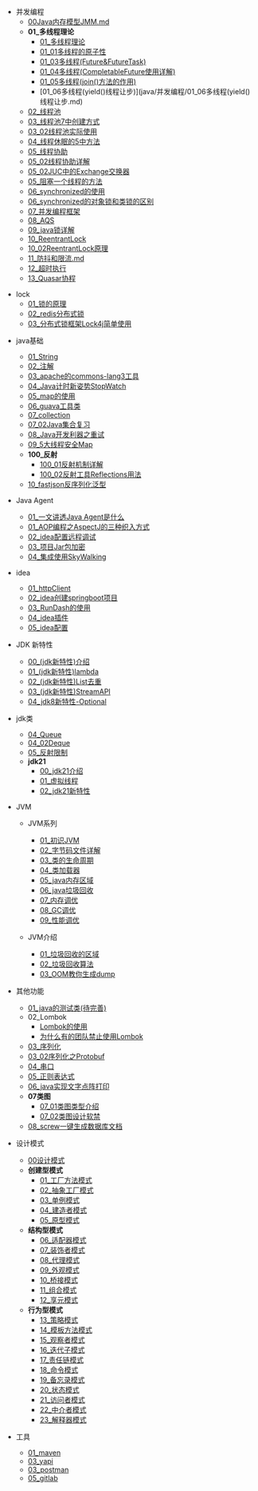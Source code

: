 
[//]: # "并发编程"
- 并发编程
  - [00Java内存模型JMM.md](java/并发编程/00Java内存模型JMM.md)
  - **01_多线程理论**
    - [01_多线程理论](java/并发编程/01多线程的理论.md)
    - [01_01多线程的原子性](java/并发编程/01.0多线程原子性.md)
    - [01_03多线程(Future&FutureTask)](java/并发编程/01_02Future&FutureTask.md)
    - [01_04多线程(CompletableFuture使用详解)](java/并发编程/01_03CompletableFuture使用详解.md)
    - [01_05多线程(join()方法的作用)](java/并发编程/01_05join()方法的作用.md)
    - [01_06多线程(yield()线程让步)](java/并发编程/01_06多线程(yield()线程让步.md)
  - [02_线程池](java/并发编程/02线程池.md)  
  - [03_线程池7中创建方式](java/并发编程/03线程池7中创建方式.md)
  - [03_02线程池实际使用](java/并发编程/03_02线程池实际使用.md)
  - [04_线程休眠的5中方法](java/并发编程/04线程休眠的5中方法.md)
  - [05_线程协助](java/并发编程/05线程协助.md)
  - [05_02线程协助详解](java/并发编程/05_02线程协助.md)
  - [05_02JUC中的Exchange交换器](java/并发编程/05_02JUC中的Exchange交换器.md)
  - [05_阻塞一个线程的方法](java/并发编程/05阻塞一个线程的方法.md)
  - [06_synchronized的使用](java/并发编程/06synchronized的使用.md)
  - [06_synchronized的对象锁和类锁的区别](java/并发编程/06_synchronized的对象锁和类锁的区别.md)
  - [07_并发编程框架](java/并发编程/07并发编程框架.md)
  - [08_AQS](java/并发编程/08AQS.md)
  - [09_java锁详解](java/并发编程/09java锁详解.md)
  - [10_ReentrantLock](java/并发编程/10ReentrantLock.md)
  - [10_02ReentrantLock原理](java/并发编程/10_02ReentrantLock原理.md)
  - [11_防抖和限流.md](java/并发编程/11防抖和限流.md.md)
  - [12_超时执行](java/并发编程/12超时执行.md)
  - [13_Quasar协程](java/并发编程/13_Quasar协程.md)


[//]: # "lock锁相关的内容"
- lock
  - [01_锁的原理](java/lock/01_锁的原理.md)
  - [02_redis分布式锁](java/lock/02_redis分布式锁.md)
  - [03_分布式锁框架Lock4j简单使用](java/lock/03_分布式锁框架Lock4j简单使用.md)


[//]: # "java基础"
- java基础
  - [01_String](java/java基础/01_String.md)
  - [02_注解](java/java基础/02_注解.md)
  - [03_apache的commons-lang3工具](java/java基础/03_apache的commons-lang3工具.md)
  - [04_Java计时新姿势StopWatch](java/java基础/04_stopWatch的使用.md)
  - [05_map的使用](java/java基础/05_map的使用.md)
  - [06_guava工具类](java/java基础/06_guava工具类.md)
  - [07_collection](java/java基础/07_collection.md)
  - [07_02Java集合复习](java/java基础/07_02Java集合复习.md)
  - [08_Java开发利器之重试](java/java基础/08_Java开发利器之重试.md)
  - [09_5大线程安全Map](java/java基础/09_5大线程安全Map.md)
  - **100_反射**
    - [100_01反射机制详解](java/java基础/反射/100_01反射机制详解.md)
    - [100_02反射工具Reflections用法](java/java基础/反射/100_02反射工具Reflections用法.md)
  - [10_fastjson反序列化泛型](java/java基础/10_fastjson反序列化泛型.md)


- Java Agent
  - [01_一文讲透Java Agent是什么](java/java_agent/01_一文讲透Java_Agent是什么.md)
  - [01_AOP编程之AspectJ的三种织入方式](java/java_agent/01_AOP编程之AspectJ的三种织入方式.md)
  - [02_idea配置远程调试](java/java_agent/02_idea配置远程调试.md)
  - [03_项目Jar包加密](java/java_agent/03_项目Jar包加密.md)
  - [04_集成使用SkyWalking](java/java_agent/04_集成使用SkyWalking.md)


[//]: # "idea相关的内容"
- idea
  - [01_httpClient](java/idea/01httpClient.md)
  - [02_idea创建springboot项目](java/idea/02idea创建springboot项目.md)
  - [03_RunDash的使用](java/idea/03RunDash.md)
  - [04_idea插件](java/idea/04idea插件.md)
  - [05_idea配置](java/idea/05配置.md)

- JDK 新特性
  - [00_(jdk新特性)介绍](java/jdk/00介绍.md)
  - [01_(jdk新特性)lambda](java/jdk/01lambda.md)
  - [02_(jdk新特性)List去重](java/jdk/02List去重.md) 
  - [03_(jdk新特性)StreamAPI](java/jdk/03StreamAPI.md)
  - [04_jdk8新特性-Optional](java/jdk/04_jdk8新特性-Optional.md)
- jdk类
  - [04_Queue](java/jdk/04Queue.md)
  - [04_02Deque](java/jdk/04_02Deque.md)
  - [05_反射限制](java/jdk/05反射限制.md)
  - **jdk21**
    - [00_jdk21介绍](java/jdk/jdk21/00_jdk21介绍.md)
    - [01_虚拟线程](java/jdk/jdk21/01_虚拟线程.md)
    - [02_jdk21新特性](java/jdk/jdk21/02_jdk21新特性.md)

 - JVM
   - JVM系列
     - [01_初识JVM](java/jdk/JVM系列/01_初识JVM.md)
     - [02_字节码文件详解](java/jdk/JVM系列/02_字节码文件详解.md)
     - [03_类的生命周期](java/jdk/JVM系列/03_类的生命周期.md)
     - [04_类加载器](java/jdk/JVM系列/04_类加载器.md)
     - [05_java内存区域](java/jdk/JVM系列/05_java内存区域.md)
     - [06_java垃圾回收](java/jdk/JVM系列/06_java垃圾回收.md)
     - [07_内存调优](java/jdk/JVM系列/07_内存调优.md)
     - [08_GC调优](java/jdk/JVM系列/08_GC调优.md)
     - [09_性能调优](java/jdk/JVM系列/09_性能调优.md)

   - JVM介绍
     - [01_垃圾回收的区域](java/jdk/JVM/01垃圾回收机制.md)
     - [02_垃圾回收算法](java/jdk/JVM/02垃圾回收机制.md)
     - [03_OOM教你生成dump](java/jdk/JVM/03_OOM教你生成dump.md)
   

[//]: # "其他功能"
- 其他功能
  - [01_java的测试类(待完善)](java/其他/01java的测试类.md)
  - 02_Lombok
    - [Lombok的使用](java/其他/Lombok.md)
    - [为什么有的团队禁止使用Lombok](java/其他/禁止使用Lombok.md)
  - [03_序列化](java/其他/03序列化的使用.md)
  - [03_02序列化之Protobuf](java/其他/03_02序列化之Protobuf.md)
  - [04_串口](java/其他/04_串口.md)
  - [05_正则表达式](java/其他/05_正则表达式.md)
  - [06_java实现文字点阵打印](java/其他/06java实现文字点阵打印.md)
  - **07类图**
    - [07_01类图类型介绍](java/其他/07_01类图类型介绍.md)
    - [07_02类图设计软禁](java/其他/07_02类图设计软禁.md)
  - [08_screw一键生成数据库文档](java/其他/08_screw一键生成数据库文档.md)

- 设计模式
  - [00设计模式](java/设计模式/00快速记住23种设计模式.md)
  - **创建型模式**
    - [01_工厂方法模式](java/设计模式/01_工厂方法模式.md)
    - [02_抽象工厂模式](java/设计模式/02_抽象工厂模式.md)
    - [03_单例模式](java/设计模式/03_单例模式.md)
    - [04_建造者模式](java/设计模式/04_建造者模式.md)
    - [05_原型模式](java/设计模式/05_原型模式.md)
  - **结构型模式**
    - [06_适配器模式](java/设计模式/06_适配器模式.md)
    - [07_装饰者模式](java/设计模式/07_装饰者模式.md)
    - [08_代理模式](java/设计模式/08_代理模式.md)
    - [09_外观模式](java/设计模式/09_外观模式.md)
    - [10_桥接模式](java/设计模式/10_桥接模式.md)
    - [11_组合模式](java/设计模式/11_组合模式.md)
    - [12_享元模式](java/设计模式/12_享元模式.md)
  - **行为型模式**  
    - [13_策略模式](java/设计模式/13_策略模式.md)
    - [14_模板方法模式](java/设计模式/14_模板方法模式.md)
    - [15_观察者模式](java/设计模式/15_观察者模式.md)
    - [16_迭代子模式](java/设计模式/16_迭代子模式.md)
    - [17_责任链模式](java/设计模式/17_责任链模式.md)
    - [18_命令模式](java/设计模式/18_命令模式.md)
    - [19_备忘录模式](java/设计模式/19_备忘录模式.md)
    - [20_状态模式](java/设计模式/20_状态模式.md)
    - [21_访问者模式](java/设计模式/21_访问者模式.md)
    - [22_中介者模式](java/设计模式/22_中介者模式.md)
    - [23_解释器模式](java/设计模式/23_解释器模式.md)


- 工具
  - [01_maven](java/工具/01maven.md)
  - [03_yapi](java/工具/03yapi.md)
  - [03_postman](java/工具/04postman.md)
  - [05_gitlab](java/工具/05gitlab.md)
